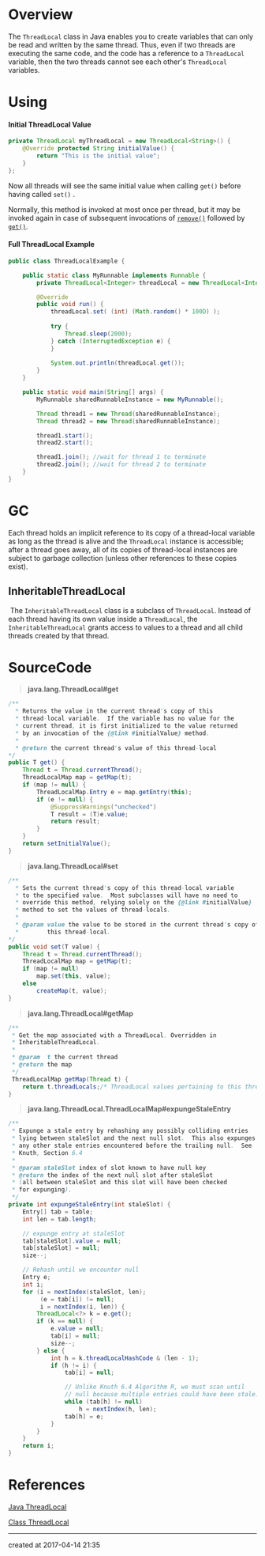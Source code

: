 # Overview

The `ThreadLocal` class in Java enables you to create variables that can only be read and written by the same thread. Thus, even if two threads are executing the same code, and the code has a reference to a  `ThreadLocal` variable, then the two threads cannot see each other's `ThreadLocal` variables.

# Using

#### Initial ThreadLocal Value

```java
private ThreadLocal myThreadLocal = new ThreadLocal<String>() {
    @Override protected String initialValue() {
        return "This is the initial value";
    }
};  
```

Now all threads will see the same initial value when calling `get()` before having called `set()` .

  Normally, this method is invoked at most once per thread, but it may be invoked again in case of
 subsequent invocations of [`remove()`](https://docs.oracle.com/javase/7/docs/api/java/lang/ThreadLocal.html#remove%28%29) followed by [`get()`](https://docs.oracle.com/javase/7/docs/api/java/lang/ThreadLocal.html#get%28%29).

#### Full ThreadLocal Example

```java
public class ThreadLocalExample {

    public static class MyRunnable implements Runnable {
        private ThreadLocal<Integer> threadLocal = new ThreadLocal<Integer>();

        @Override
        public void run() {
            threadLocal.set( (int) (Math.random() * 100D) );
    
            try {
                Thread.sleep(2000);
            } catch (InterruptedException e) {
            }
    
            System.out.println(threadLocal.get());
        }
    }

    public static void main(String[] args) {
        MyRunnable sharedRunnableInstance = new MyRunnable();

        Thread thread1 = new Thread(sharedRunnableInstance);
        Thread thread2 = new Thread(sharedRunnableInstance);

        thread1.start();
        thread2.start();

        thread1.join(); //wait for thread 1 to terminate
        thread2.join(); //wait for thread 2 to terminate
    }
}
```

# GC

Each thread holds an implicit reference to its copy of a thread-local variable as long as the thread is alive and the `ThreadLocal` instance is accessible; after a thread goes away, all of its copies of thread-local instances are subject to garbage collection (unless other references to these copies exist).

## InheritableThreadLocal

​    The `InheritableThreadLocal` class is a subclass of `ThreadLocal`. Instead of each thread    having its own value inside a `ThreadLocal`, the `InheritableThreadLocal` grants access    to values to a thread and all child threads created by that thread.



# SourceCode

> **java.lang.ThreadLocal#get**

```java
/**
  * Returns the value in the current thread's copy of this
  * thread-local variable.  If the variable has no value for the
  * current thread, it is first initialized to the value returned
  * by an invocation of the {@link #initialValue} method.
  *
  * @return the current thread's value of this thread-local
*/
public T get() {
    Thread t = Thread.currentThread();
    ThreadLocalMap map = getMap(t);
    if (map != null) {
        ThreadLocalMap.Entry e = map.getEntry(this);
        if (e != null) {
            @SuppressWarnings("unchecked")
            T result = (T)e.value;
            return result;
        }
    }
    return setInitialValue();
}
```

> **java.lang.ThreadLocal#set**

```java
/**
  * Sets the current thread's copy of this thread-local variable
  * to the specified value.  Most subclasses will have no need to
  * override this method, relying solely on the {@link #initialValue}
  * method to set the values of thread-locals.
  *
  * @param value the value to be stored in the current thread's copy of
  *        this thread-local.
*/
public void set(T value) {
    Thread t = Thread.currentThread();
    ThreadLocalMap map = getMap(t);
    if (map != null)
        map.set(this, value);
    else
        createMap(t, value);
}
```

> **java.lang.ThreadLocal#getMap**

```java
/**
 * Get the map associated with a ThreadLocal. Overridden in
 * InheritableThreadLocal.
 *
 * @param  t the current thread
 * @return the map
 */
 ThreadLocalMap getMap(Thread t) {
    return t.threadLocals;/* ThreadLocal values pertaining to this thread. This map is maintained by the ThreadLocal class.*/ 
}
```

> **java.lang.ThreadLocal.ThreadLocalMap#expungeStaleEntry**

```java
/**
 * Expunge a stale entry by rehashing any possibly colliding entries
 * lying between staleSlot and the next null slot.  This also expunges
 * any other stale entries encountered before the trailing null.  See
 * Knuth, Section 6.4
 *
 * @param staleSlot index of slot known to have null key
 * @return the index of the next null slot after staleSlot
 * (all between staleSlot and this slot will have been checked
 * for expunging).
 */
private int expungeStaleEntry(int staleSlot) {
    Entry[] tab = table;
    int len = tab.length;

    // expunge entry at staleSlot
    tab[staleSlot].value = null;
    tab[staleSlot] = null;
    size--;

    // Rehash until we encounter null
    Entry e;
    int i;
    for (i = nextIndex(staleSlot, len);
         (e = tab[i]) != null;
         i = nextIndex(i, len)) {
        ThreadLocal<?> k = e.get();
        if (k == null) {
            e.value = null;
            tab[i] = null;
            size--;
        } else {
            int h = k.threadLocalHashCode & (len - 1);
            if (h != i) {
                tab[i] = null;

                // Unlike Knuth 6.4 Algorithm R, we must scan until
                // null because multiple entries could have been stale.
                while (tab[h] != null)
                    h = nextIndex(h, len);
                tab[h] = e;
            }
        }
    }
    return i;
}
```

# References

[Java ThreadLocal](http://tutorials.jenkov.com/java-concurrency/threadlocal.html)

[Class ThreadLocal<T>](https://docs.oracle.com/javase/7/docs/api/java/lang/ThreadLocal.html)



---

created at 2017-04-14 21:35

